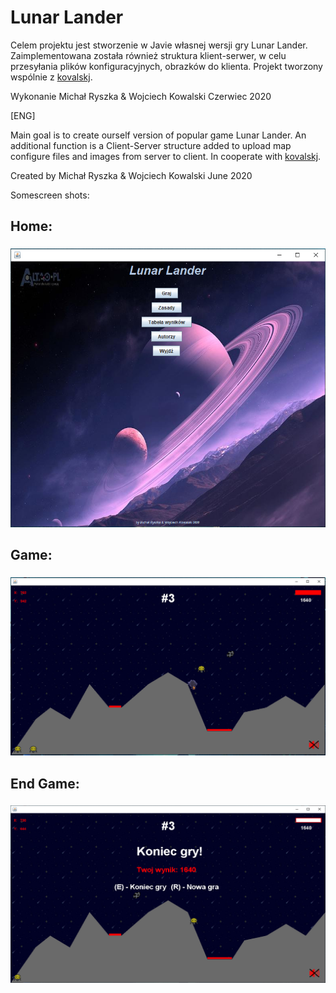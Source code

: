 # Lunar Lander

Celem projektu jest stworzenie w Javie własnej wersji gry Lunar Lander. 
Zaimplementowana została również struktura klient-serwer, w celu przesyłania plików konfiguracyjnych, obrazków do klienta.
Projekt tworzony wspólnie z [kovalskj](https://github.com/kovalskj).


Wykonanie Michał Ryszka & Wojciech Kowalski Czerwiec 2020


[ENG]

Main goal is to create ourself version of popular game Lunar Lander.
An additional function is a Client-Server structure added to upload map configure files and images from server to client. 
In cooperate with [kovalskj](https://github.com/kovalskj).


Created by Michał Ryszka & Wojciech Kowalski June 2020 

Somescreen shots:

## Home: <h3>
![Home](/Readme_img/home.png)
  
## Game: <h3>
![Home](/Readme_img/game.png)
  
## End Game: <h3>
![Home](/Readme_img/end.png)

